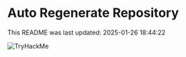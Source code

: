 # Auto Regenerate Repository

This README was last updated: 2025-01-26 18:44:22

 ![TryHackMe](https://tryhackme.com/badge/533634)